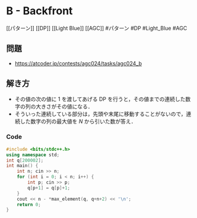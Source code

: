 # B - Backfront
[[パターン]] [[DP]] [[Light Blue]] [[AGC]]
#パターン #DP #Light_Blue #AGC 

## 問題
- https://atcoder.jp/contests/agc024/tasks/agc024_b

## 解き方
- その値の次の値に $1$ を渡してあげる DP を行うと，その値までの連続した数字の列の大きさがその値になる．
- そういった連続している部分は，先頭や末尾に移動することがないので，連続した数字の列の最大値を $N$ から引いた数が答え．

### Code
```c++
#include <bits/stdc++.h>
using namespace std;
int q[200002];
int main() {
	int n; cin >> n;
	for (int i = 0; i < n; i++) {
		int p; cin >> p;
		q[p+1] = q[p]+1;
	}
	cout << n - *max_element(q, q+n+2) << '\n';
	return 0;
}
```